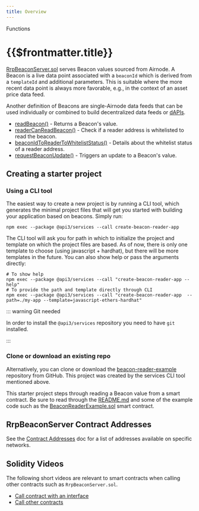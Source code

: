 ```yaml
---
title: Overview
---
```


<TitleSpan>Functions</TitleSpan>

# {{$frontmatter.title}}

<TocHeader />
<TOC class="table-of-contents" :include-level="[2,3]" />

[RrpBeaconServer.sol](https://github.com/api3dao/airnode/blob/master/packages/airnode-protocol/contracts/rrp/requesters/RrpBeaconServer.sol)
serves Beacon values sourced from Airnode. A Beacon is a live data point
associated with a `beaconId` which is derived from a `templateId` and additional
parameters. This is suitable where the more recent data point is always more
favorable, e.g., in the context of an asset price data feed.

Another definition of Beacons are single-Airnode data feeds that can be used
individually or combined to build decentralized data feeds or
[dAPIs](../#dapis-building-on-beacons).

- [readBeacon()](./read-beacon.md) - Returns a Beacon's value.
- [readerCanReadBeacon()](./reader-can-read-beacon.md) - Check if a reader
  address is whitelisted to read the beacon.
- [beaconIdToReaderToWhitelistStatus()](./beaconid-reader-whiteliststatus.md) -
  Details about the whitelist status of a reader address.
- [requestBeaconUpdate()](./request-beacon-update.md) - Triggers an update to a
  Beacon's value.

## Creating a starter project

### Using a CLI tool

The easiest way to create a new project is by running a CLI tool, which
generates the minimal project files that will get you started with building your
application based on beacons. Simply run:

```
npm exec --package @api3/services --call create-beacon-reader-app
```

The CLI tool will ask you for path in which to initialize the project and
template on which the project files are based. As of now, there is only one
template to choose (using javascript + hardhat), but there will be more
templates in the future. You can also show help or pass the arguments directly:

```
# To show help
npm exec --package @api3/services --call "create-beacon-reader-app --help"
# To provide the path and template directly through CLI
npm exec --package @api3/services --call "create-beacon-reader-app  --path=./my-app --template=javascript-ethers-hardhat"
```

::: warning Git needed

In order to install the `@api3/services` repository you need to have `git`
installed.

:::

### Clone or download an existing repo

Alternatively, you can clone or download the
[beacon-reader-example](https://github.com/api3dao/beacon-reader-example)
repository from GitHub. This project was created by the services CLI tool
mentioned above.

This starter project steps through reading a Beacon value from a smart contract.
Be sure to read through the
[README.md](https://github.com/api3dao/beacon-reader-example/blob/main/README.md)
and some of the example code such as the
[BeaconReaderExample.sol](https://github.com/api3dao/beacon-reader-example/blob/main/contracts/BeaconReaderExample.sol)
smart contract.

## RrpBeaconServer Contract Addresses

See the [Contract Addresses](../reference/contract-addresses.md) doc for a list
of addresses available on specific networks.

## Solidity Videos

The following short videos are relevant to smart contracts when calling other
contracts such as `RrpBeaconServer.sol`.

- [Call contract with an interface](https://www.youtube.com/watch?v=tbjyc-VQaQo)
- [Call other contracts](https://www.youtube.com/watch?v=6aQErpWPLbk)
